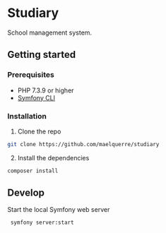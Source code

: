 # Studiary

School management system.

## Getting started

### Prerequisites

- PHP 7.3.9 or higher
- [Symfony CLI](https://symfony.com/download)

### Installation

1. Clone the repo
```sh
git clone https://github.com/maelquerre/studiary
```
2. Install the dependencies
```sh
composer install
```

## Develop

Start the local Symfony web server
```sh
 symfony server:start
```
